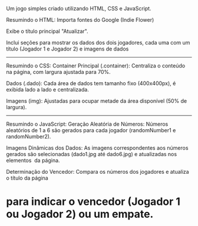 Um jogo simples criado utilizando HTML, CSS e JavaScript.

Resumindo o HTML:
Importa fontes do Google (Indie Flower)

Exibe o título principal "Atualizar".

Inclui seções para mostrar os dados dos dois jogadores, cada uma com um título (Jogador 1 e Jogador 2) e imagens de dados
_________________________________________________________________________________________________________________________
Resumindo o CSS:
Container Principal (.container):
Centraliza o conteúdo na página, com largura ajustada para 70%.

Dados (.dado):
Cada área de dados tem tamanho fixo (400x400px), é exibida lado a lado e centralizada.

Imagens (img):
Ajustadas para ocupar metade da área disponível (50% de largura).

_________________________________________________________________________________________________________________________
Resumindo o JavaScript:
Geração Aleatória de Números:
Números aleatórios de 1 a 6 são gerados para cada jogador (randomNumber1 e randomNumber2).

Imagens Dinâmicas dos Dados:
As imagens correspondentes aos números gerados são selecionadas (dado1.jpg até dado6.jpg) e atualizadas nos elementos <img> da página.

Determinação do Vencedor:
Compara os números dos jogadores e atualiza o título da página <h1> para indicar o vencedor (Jogador 1 ou Jogador 2) ou um empate.
